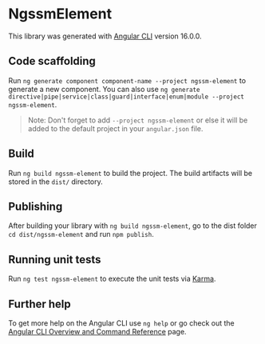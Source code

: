 # NgssmElement

This library was generated with [Angular CLI](https://github.com/angular/angular-cli) version 16.0.0.

## Code scaffolding

Run `ng generate component component-name --project ngssm-element` to generate a new component. You can also use `ng generate directive|pipe|service|class|guard|interface|enum|module --project ngssm-element`.
> Note: Don't forget to add `--project ngssm-element` or else it will be added to the default project in your `angular.json` file. 

## Build

Run `ng build ngssm-element` to build the project. The build artifacts will be stored in the `dist/` directory.

## Publishing

After building your library with `ng build ngssm-element`, go to the dist folder `cd dist/ngssm-element` and run `npm publish`.

## Running unit tests

Run `ng test ngssm-element` to execute the unit tests via [Karma](https://karma-runner.github.io).

## Further help

To get more help on the Angular CLI use `ng help` or go check out the [Angular CLI Overview and Command Reference](https://angular.io/cli) page.

